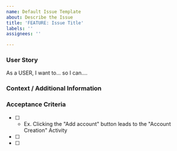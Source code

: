 ```yaml
---
name: Default Issue Template
about: Describe the Issue
title: 'FEATURE: Issue Title'
labels: ''
assignees: ''

---
```


### User Story
As a USER, I want to... so I can....

### Context / Additional Information

### Acceptance Criteria
- [ ] - Ex. Clicking the "Add account" button leads to the "Account Creation" Activity
- [ ]
- [ ]
